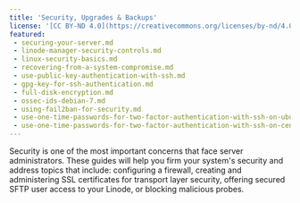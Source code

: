 ```yaml
---
title: 'Security, Upgrades & Backups'
license: '[CC BY-ND 4.0](https://creativecommons.org/licenses/by-nd/4.0)'
featured:
 - securing-your-server.md
 - linode-manager-security-controls.md
 - linux-security-basics.md
 - recovering-from-a-system-compromise.md
 - use-public-key-authentication-with-ssh.md
 - gpg-key-for-ssh-authentication.md
 - full-disk-encryption.md
 - ossec-ids-debian-7.md
 - using-fail2ban-for-security.md
 - use-one-time-passwords-for-two-factor-authentication-with-ssh-on-ubuntu-16-04.md
 - use-one-time-passwords-for-two-factor-authentication-with-ssh-on-centos-7.md
---
```


Security is one of the most important concerns that face server administrators. These guides will help you firm your system's security and address topics that include: configuring a firewall, creating and administering SSL certificates for transport layer security, offering secured SFTP user access to your Linode, or blocking malicious probes.
